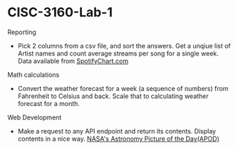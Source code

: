 # CISC-3160-Lab-1
Reporting
- Pick 2 columns from a csv file, and sort the answers. Get a unqiue list of Artist names and count average streams per song for a single week. Data available from [SpotifyChart.com](https://spotifychart.com/)

Math calculations
- Convert the weather forecast for a week (a sequence of numbers) from Fahrenheit to Celsius and back. Scale that to calculating weather forecast for a month.

Web Development
- Make a request to any API endpoint and return its contents. Display contents in a nice way. [NASA's Astronomy Picture of the Day(APOD)](https://api.nasa.gov/#apod)
